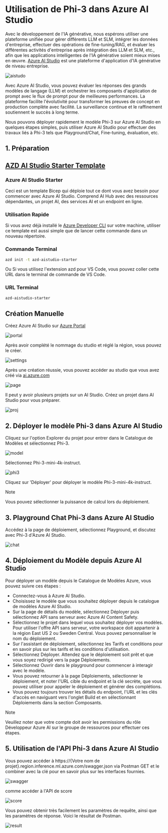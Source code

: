 # **Utilisation de Phi-3 dans Azure AI Studio**

Avec le développement de l'IA générative, nous espérons utiliser une plateforme unifiée pour gérer différents LLM et SLM, intégrer les données d'entreprise, effectuer des opérations de fine-tuning/RAG, et évaluer les différentes activités d'entreprise après intégration des LLM et SLM, etc., afin que les applications intelligentes de l'IA générative soient mieux mises en œuvre. [Azure AI Studio](https://ai.azure.com) est une plateforme d'application d'IA générative de niveau entreprise.

![aistudo](../../../../translated_images/ai-studio-home.e25e21a22af0a57c0cb02815f4c7554c8816afe8bc3c3008ac74e2eedd9fbaa9.fr.png)

Avec Azure AI Studio, vous pouvez évaluer les réponses des grands modèles de langage (LLM) et orchestrer les composants d'application de prompt avec le flux de prompt pour de meilleures performances. La plateforme facilite l'évolutivité pour transformer les preuves de concept en production complète avec facilité. La surveillance continue et le raffinement soutiennent le succès à long terme.

Nous pouvons déployer rapidement le modèle Phi-3 sur Azure AI Studio en quelques étapes simples, puis utiliser Azure AI Studio pour effectuer des travaux liés à Phi-3 tels que Playground/Chat, Fine-tuning, évaluation, etc.

## **1. Préparation**

## [AZD AI Studio Starter Template](https://azure.github.io/awesome-azd/?name=AI+Studio)

### Azure AI Studio Starter

Ceci est un template Bicep qui déploie tout ce dont vous avez besoin pour commencer avec Azure AI Studio. Comprend AI Hub avec des ressources dépendantes, un projet AI, des services AI et un endpoint en ligne.

### Utilisation Rapide

Si vous avez déjà installé le [Azure Developer CLI](https://learn.microsoft.com/azure/developer/azure-developer-cli/overview?WT.mc_id=aiml-138114-kinfeylo) sur votre machine, utiliser ce template est aussi simple que de lancer cette commande dans un nouveau répertoire.

### Commande Terminal

```bash
azd init -t azd-aistudio-starter
```

Ou
Si vous utilisez l'extension azd pour VS Code, vous pouvez coller cette URL dans le terminal de commande de VS Code.

### URL Terminal

```bash
azd-aistudio-starter
```

## Création Manuelle

Créez Azure AI Studio sur [Azure Portal](https://portal.azure.com?WT.mc_id=aiml-138114-kinfeylo)

![portal](../../../../translated_images/ai-studio-portal.8ae13fc10a0fe53104d7fe8d1c8c59b53f5ff7f4d74e52d81bcd63b5de6baf13.fr.png)

Après avoir complété le nommage du studio et réglé la région, vous pouvez le créer.

![settings](../../../../translated_images/ai-studio-settings.ac28832948da45fd844232ae8e743f3e657a4b88e8a02ce80ae6bfad8ba4733a.fr.png)

Après une création réussie, vous pouvez accéder au studio que vous avez créé via [ai.azure.com](https://ai.azure.com/)

![page](../../../../translated_images/ai-studio-page.9bfba68b0b3662a5323008dab8d9b24d4fc580be93777203bb64ad78283df469.fr.png)

Il peut y avoir plusieurs projets sur un AI Studio. Créez un projet dans AI Studio pour vous préparer.

![proj](../../../../translated_images/ai-studio-proj.62b5b49ee77bd4e382a82c1c28c247c1204c11ea212a4d95b39e467c6a24998f.fr.png)

## **2. Déployer le modèle Phi-3 dans Azure AI Studio**

Cliquez sur l'option Explorer du projet pour entrer dans le Catalogue de Modèles et sélectionnez Phi-3.

![model](../../../../translated_images/ai-studio-model.d90f85e0b4ce4bbdde6e460304f2e6676502e86ec0aae8f39dd56b7f0538afb9.fr.png)

Sélectionnez Phi-3-mini-4k-instruct.

![phi3](../../../../translated_images/ai-studio-phi3.9320ffe396abdbf9d1026637016462406090df88e0883e411b1984be34ed5710.fr.png)

Cliquez sur 'Déployer' pour déployer le modèle Phi-3-mini-4k-instruct.

> [!NOTE]
>
> Vous pouvez sélectionner la puissance de calcul lors du déploiement.

## **3. Playground Chat Phi-3 dans Azure AI Studio**

Accédez à la page de déploiement, sélectionnez Playground, et discutez avec Phi-3 d'Azure AI Studio.

![chat](../../../../translated_images/ai-studio-chat.ba2c631ac2279f2deb4e87998895b0688e33d2f79475da6a3851e3fb3a0495c5.fr.png)

## **4. Déploiement du Modèle depuis Azure AI Studio**

Pour déployer un modèle depuis le Catalogue de Modèles Azure, vous pouvez suivre ces étapes :

- Connectez-vous à Azure AI Studio.
- Choisissez le modèle que vous souhaitez déployer depuis le catalogue de modèles Azure AI Studio.
- Sur la page de détails du modèle, sélectionnez Déployer puis sélectionnez API sans serveur avec Azure AI Content Safety.
- Sélectionnez le projet dans lequel vous souhaitez déployer vos modèles. Pour utiliser l'offre API sans serveur, votre workspace doit appartenir à la région East US 2 ou Sweden Central. Vous pouvez personnaliser le nom du déploiement.
- Sur l'assistant de déploiement, sélectionnez les Tarifs et conditions pour en savoir plus sur les tarifs et les conditions d'utilisation.
- Sélectionnez Déployer. Attendez que le déploiement soit prêt et que vous soyez redirigé vers la page Déploiements.
- Sélectionnez Ouvrir dans le playground pour commencer à interagir avec le modèle.
- Vous pouvez retourner à la page Déploiements, sélectionner le déploiement, et noter l'URL cible du endpoint et la clé secrète, que vous pouvez utiliser pour appeler le déploiement et générer des complétions.
- Vous pouvez toujours trouver les détails du endpoint, l'URL et les clés d'accès en naviguant vers l'onglet Build et en sélectionnant Déploiements dans la section Composants.

> [!NOTE]
> Veuillez noter que votre compte doit avoir les permissions du rôle Développeur Azure AI sur le groupe de ressources pour effectuer ces étapes.

## **5. Utilisation de l'API Phi-3 dans Azure AI Studio**

Vous pouvez accéder à https://{Votre nom de projet}.region.inference.ml.azure.com/swagger.json via Postman GET et le combiner avec la clé pour en savoir plus sur les interfaces fournies.

![swagger](../../../../translated_images/ai-studio-swagger.ae9e8fff8aba78ec18dc94b0ef251f0efe4ba90e77618ff0df13e1636e196abf.fr.png)

comme accéder à l'API de score

![score](../../../../translated_images/ai-studio-score.0d5c8ce86241111633e946acf3413d3073957beb81cd37382cfd084ae310678f.fr.png)

Vous pouvez obtenir très facilement les paramètres de requête, ainsi que les paramètres de réponse. Voici le résultat de Postman.

![result](../../../../translated_images/ai-studio-result.8563455b3a437110aa1d99bfc21cd8c624510b100f20b8907653cba5eef36226.fr.png)

